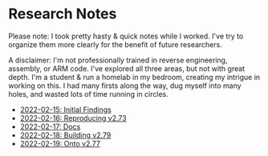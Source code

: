 # Research Notes

Please note: I took pretty hasty & quick notes while I worked. I've try to organize them more clearly for the benefit of future researchers.

A disclaimer: I'm not professionally trained in reverse engineering, assembly, or ARM code. I've explored all three areas, but not with great depth. I'm a student & run a homelab in my bedroom, creating my intrigue in working on this. I had many firsts along the way, dug myself into many holes, and wasted lots of time running in circles.

- [2022-02-15: Initial Findings](2022-02-15-initial-findings.md)
- [2022-02-16: Reproducing v2.73](2022-02-16-reproducing-273.md)
- [2022-02-17: Docs](2022-02-17-docs.md)
- [2022-02-18: Building v2.79](2022-02-18-building-279.md)
- [2022-02-19: Onto v2.77](2022-02-19-onto-277.md)
